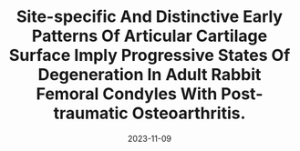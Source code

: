 ---
title: "Site-specific And Distinctive Early Patterns Of Articular Cartilage Surface Imply Progressive States Of Degeneration In Adult Rabbit Femoral Condyles With Post-traumatic Osteoarthritis."
collection: publications
permalink: /publication/patterns-of-articular-cartilage
# excerpt: 'This paper is about the number 3. The number 4 is left for future work.'
date: 2023-11-09
venue: 'Orthopaedic Research Society'
---